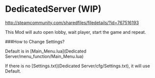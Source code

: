 # DedicatedServer (WIP)

http://steamcommunity.com/sharedfiles/filedetails/?id=767516193

This Mod will auto open lobby, wait player, start the game and repeat.

###How to Change Settings?

Default is in [Main_Menu.lua](Dedicated Server/menu_function/Main_Menu.lua)

If there is no [Settings.txt](Dedicated Server/cfg/Settings.txt), it will use Default.
